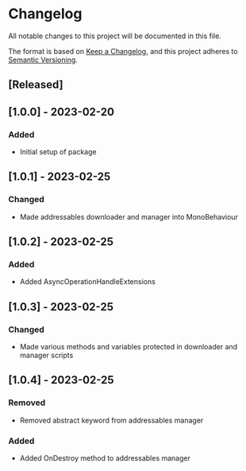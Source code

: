 # Changelog
All notable changes to this project will be documented in this file.

The format is based on [Keep a Changelog](https://keepachangelog.com/en/1.0.0/),
and this project adheres to [Semantic Versioning](https://semver.org/spec/v2.0.0.html).

## [Released]

## [1.0.0] - 2023-02-20
### Added
- Initial setup of package

## [1.0.1] - 2023-02-25
### Changed
- Made addressables downloader and manager into MonoBehaviour 

## [1.0.2] - 2023-02-25
### Added
- Added AsyncOperationHandleExtensions

## [1.0.3] - 2023-02-25
### Changed
- Made various methods and variables protected in downloader and manager scripts

## [1.0.4] - 2023-02-25
### Removed
- Removed abstract keyword from addressables manager

### Added
- Added OnDestroy method to addressables manager
